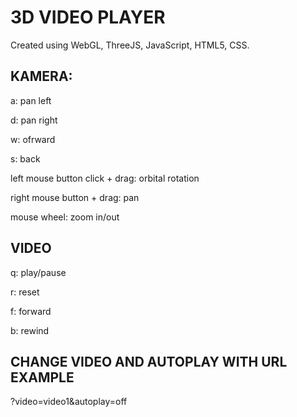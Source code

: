 # 3D VIDEO PLAYER
Created using WebGL, ThreeJS, JavaScript, HTML5, CSS.

## KAMERA:
a: pan left

d: pan right

w: ofrward

s: back

left mouse button click + drag: orbital rotation

right mouse button + drag: pan

mouse wheel: zoom in/out


## VIDEO
q: play/pause

r: reset

f: forward

b: rewind


## CHANGE VIDEO AND AUTOPLAY WITH URL EXAMPLE

?video=video1&autoplay=off

